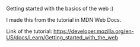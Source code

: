 Getting started with the basics of the web :) 

I made this from the tutorial in MDN Web Docs.

Link of the tutorial: https://developer.mozilla.org/en-US/docs/Learn/Getting_started_with_the_web
